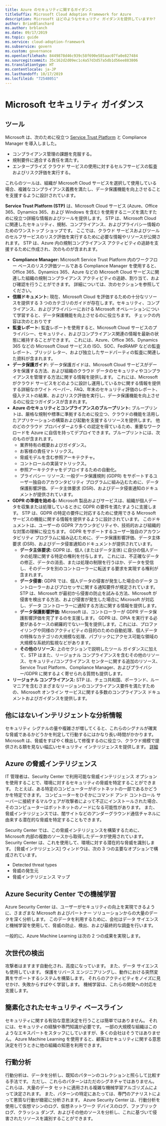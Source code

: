 ```yaml
---
title: Azure のセキュリティに関するガイダンス
titleSuffix: Microsoft Cloud Adoption Framework for Azure
description: Microsoft はどのようなセキュリティ ガイダンスを提供していますか?
author: BrianBlanchard
ms.author: brblanch
ms.date: 09/17/2019
ms.topic: guide
ms.service: cloud-adoption-framework
ms.subservice: govern
ms.custom: governance
ms.openlocfilehash: 8449878d46c939c58f690e585aac07fa0e827484
ms.sourcegitcommit: 35c162d2d09ec1c4a57d3d57a5db1d56ee883806
ms.translationtype: HT
ms.contentlocale: ja-JP
ms.lasthandoff: 10/17/2019
ms.locfileid: "72548051"
---
```

<!-- markdownlint-disable MD026 -->

# <a name="microsoft-security-guidance"></a>Microsoft セキュリティ ガイダンス

## <a name="tools"></a>ツール

Microsoft は、次のために役立つ [Service Trust Platform](https://servicetrust.microsoft.com) と Compliance Manager を導入しました。

- コンプライアンス管理の課題を克服する。
- 規制要件に適合する責任を満たす。
- エンタープライズ クラウド サービスの使用に対するセルフサービスの監査およびリスク評価を実行する。

これらのツールは、組織が Microsoft Cloud サービスを選択して使用している場合、複雑なコンプライアンス義務を満たし、データ保護機能を向上させることを支援するように設計されています。

**Service Trust Platform (STP)** は、Microsoft Cloud サービス (Azure、Office 365、Dynamics 365、および Windows を含む) を使用するニーズを満たすために役立つ詳細な情報およびツールを提供します。 STP は、Microsoft Cloud に関連したセキュリティ、規制、コンプライアンス、およびプライバシー情報のためのワンストップ ショップです。 ここでは、クラウド サービスおよびツールのセルフサービスのリスク評価を実行するために必要な情報やリソースが公開されます。 STP は、Azure 内の規制コンプライアンス アクティビティの追跡を支援するために作成され、次のものが含まれます。

- **Compliance Manager:** Microsoft Service Trust Platform 内のワークフロー ベースのリスク評価ツールである Compliance Manager を使用すると、Office 365、Dynamics 365、Azure などの Microsoft Cloud サービスに関連した組織の規制コンプライアンス アクティビティの追跡、割り当て、および確認を行うことができます。 詳細については、次のセクションを参照してください。
- **信頼ドキュメント:** 現在、Microsoft Cloud を評価するための十分なリソースを提供する 3 つのカテゴリのガイドが存在します。セキュリティ、コンプライアンス、およびプライバシーにおける Microsoft オペレーションについて学習すると、データ保護機能を向上させるのに役立ちます。 チェックの内容は次のとおりです
- **監査レポート:** 監査レポートを使用すると、Microsoft Cloud サービスのプライバシー、セキュリティ、およびコンプライアンス関連の情報を最新の状態に維持することができます。 これには、Azure、Office 365、Dynamics 365 などの Microsoft Cloud サービスの ISO、SOC、FedRAMP などの監査レポート、ブリッジ レター、および独立したサードパーティの監査に関連した資料が含まれます。
- **データ保護ガイド:** データ保護ガイドは、Microsoft Cloud サービスがデータを保護する方法、および組織のクラウド データのセキュリティやコンプライアンスを管理する方法に関する情報を提供します。 これには、Microsoft がクラウド サービスをどのように設計し運用しているかに関する情報を提供する詳細なホワイト ペーパー、FAQ、年末のセキュリティ評価のレポート、侵入テストの結果、およびリスク評価を実行し、データ保護機能を向上させるのに役立つガイダンスが含まれます。
- **Azure のセキュリティとコンプライアンスのブループリント:** ブループリントは、厳格な規制や標準に準拠するために役立つ、クラウドの機能を活用したアプリケーションの構築および起動を支援するリソースを提供します。 他のどのクラウド プロバイダーより多くの認定を得ているため、重要なワークロードを Azure に自信を持ってデプロイできます。ブループリントには、次のものが含まれます。
  - 業界特有の概要およびガイダンス。
  - お客様の責任マトリックス。
  - 脅威モデルを含む参照アーキテクチャ。
  - コントロールの実装マトリックス。
  - 参照アーキテクチャをデプロイするための自動化。
  - プライバシー リソース: 一般データ保護規則 (GDPR) をサポートするユーザー独自のアカウンタビリティ プログラムに組み込むために、データ保護影響評価、データ主体要求 (DSR)、およびデータ侵害通知のドキュメントが提供されています。
- **GDPR の準備を始める:** Microsoft 製品およびサービスは、組織が個人データを収集または処理しているときに GDPR の要件を満たすように支援します。 STP は、GDPR の特定の要件に対応するために使用できる Microsoft サービスの機能に関する情報を提供するように設計されています。 このドキュメントは、ユーザーの GDPR アカウンタビリティや、技術的および組織的な対策の理解に役立ちます。 GDPR をサポートするユーザー独自のアカウンタビリティ プログラムに組み込むために、データ保護影響評価、データ主体要求 (DSR)、およびデータ侵害通知のドキュメントが提供されています。
  - **データ主体要求:** GDPR は、個人 (またはデータ主体) に自分の個人データの処理に関する特定の権利を付与します。 これには、不正確なデータの修正、データの消去、または処理の制限を行うほか、データを受信し、そのデータを別のコントローラーに転送する要求を実現する権利が含まれます。
  - **データ侵害:** GDPR では、個人データの侵害が発生した場合のデータ コントローラーおよびプロセッサに関する通知要件が規定されています。 STP は、Microsoft が最初から侵害の防止を試みる方法、Microsoft が侵害を検出する方法、および侵害が発生した場合に Microsoft が対応し、データ コントローラーに通知する方法に関する情報を提供します。
  - **データ保護影響評価:** Microsoft は、コントローラーが GDPR データ保護影響評価を完了するのを支援します。 GDPR は、DPIA を実行する必要があるケースの網羅的でない一覧を提供します。これには、プロファイリングや同様のアクティビティの目的のための自動処理、個人データの特殊なカテゴリの大規模な処理、パブリックにアクセス可能な領域の大規模な系統的監視などがあります。
  - **その他のリソース:** 上のセクションで説明したツール ガイダンスに加えて、STP はまた、リージョナル コンプライアンスを含むその他のリソース、セキュリティ/コンプライアンス センターに関する追加のリソース、Service Trust Platform、Compliance Manager、およびプライバシー/GDPR に関するよく寄せられる質問も提供します。
- **リージョナル コンプライアンス:** STP は、チェコ共和国、ポーランド、ルーマニアを含むさまざまなリージョンのコンプライアンス要件を満たすための、Microsoft オンライン サービスに関する多数のコンプライアンス ドキュメントおよびガイダンスを提供します。

## <a name="unique-intelligent-insights"></a>他にはないインテリジェントな分析情報

セキュリティ シグナルの量や複雑さが増してくると、これらのシグナルが確実な脅威であるかどうかを判定して行動するにはかなり長い時間がかかります。 Microsoft は、脅威をすばやく検出して修復するのに役立つ、クラウド規模で提供される類を見ない幅広いセキュリティ インテリジェンスを提供します。 [詳細](https://docs.microsoft.com/azure/security-center/security-center-intro)

## <a name="azure-threat-intelligence"></a>Azure の脅威インテリジェンス

IT 管理者は、Security Center で利用可能な脅威インテリジェンス オプションを使用することで、環境に対するセキュリティの脅威を特定することができます。 たとえば、ある特定のコンピューターがボットネットの一部であるかどうかを特定できます。 コンピューターをひそかにコマンド アンド コントロール サーバーに接続するマルウェアが攻撃者によって不正にインストールされた場合、そのコンピューターはボットネットのノードになる可能性があります。 また、脅威インテリジェンスでは、闇サイトなどのアンダーグラウンド通信チャネルに由来する潜在的な脅威を特定することもできます。

Security Center では、この脅威インテリジェンスを構築するために、Microsoft 内部の複数のソースから取得したデータが使用されています。 Security Center は、これを使用して、環境に対する潜在的な脅威を識別します。 [脅威インテリジェンス] ウィンドウは、次の 3 つの主要なオプションで構成されています。

- Detected threat types
- 脅威の発生元
- 脅威インテリジェンス マップ

## <a name="machine-learning-in-azure-security-center"></a>Azure Security Center での機械学習

Azure Security Center は、ユーザーがセキュリティの向上を実現できるように、さまざまな Microsoft およびパートナー ソリューションからの大量のデータを深く分析します。 このデータを利用するために、会社はデータ サイエンスと機械学習を使用して、脅威の防止、検出、および最終的な調査を行います。

一般的に、Azure Machine Learning は次の 2 つの成果を実現します。

## <a name="next-generation-detection"></a>次世代の検出

攻撃者はますます自動化され、高度になっています。 また、データ サイエンスも使用しています。 保護をリバース エンジニアリングし、動作における突然変異をサポートするシステムを構築します。 それらのアクティビティをノイズに見せかけ、失敗からすばやく学習します。 機械学習は、これらの開発への対応を支援します。

## <a name="simplified-security-baseline"></a>簡素化されたセキュリティ ベースライン

セキュリティに関する有効な意思決定を行うことは簡単ではありません。 それには、セキュリティの経験や専門知識が必要です。 一部の大規模な組織はこのようなエキスパートをスタッフにしていますが、多くの会社はそうではありません。 Azure Machine Learning を使用すると、顧客はセキュリティに関する意思決定を行うときに他の組織の知恵を利用できます。

## <a name="behavioral-analytics"></a>行動分析

行動分析は、データを分析し、既知のパターンのコレクションと照らして比較する手法です。 ただし、これらのパターンはただのシグネチャではありません。 これらは、大量のデータ セットに適用される複雑な機械学習アルゴリズムによって決定されます。 また、パターンの特定にあたっては、専門のアナリストによって悪質な行動が緻密に分析されます。 Azure Security Center は、行動分析を使用して仮想マシンのログ、仮想ネットワーク デバイスのログ、ファブリック ログ、クラッシュ ダンプ、およびその他のソースを分析し、これに基づいて侵害されたリソースを識別することができます。
